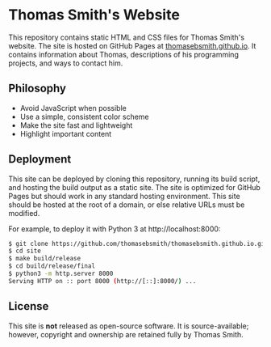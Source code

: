 # Thomas Smith's Website
This repository contains static HTML and CSS files for Thomas Smith's website.
The site is hosted on GitHub Pages at
[thomasebsmith.github.io](https://thomasebsmith.github.io). It contains
information about Thomas, descriptions of his programming projects, and ways to
contact him.

## Philosophy
- Avoid JavaScript when possible
- Use a simple, consistent color scheme
- Make the site fast and lightweight
- Highlight important content

## Deployment
This site can be deployed by cloning this repository, running its build script,
and hosting the build output as a static site. The site is optimized for GitHub
Pages but should work in any standard hosting environment. This site should be
hosted at the root of a domain, or else relative URLs must be modified.

For example, to deploy it with Python 3 at http://localhost:8000:
```sh
$ git clone https://github.com/thomasebsmith/thomasebsmith.github.io.git site
$ cd site
$ make build/release
$ cd build/release/final
$ python3 -m http.server 8000
Serving HTTP on :: port 8000 (http://[::]:8000/) ...
```

## License
This site is **not** released as open-source software. It is source-available;
however, copyright and ownership are retained fully by Thomas Smith.
